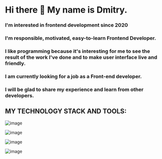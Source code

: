 # Hi there 👋 My name is Dmitry.
### I'm interested in frontend development since 2020
### I'm responsible, motivated, easy-to-learn Frontend Developer. 
### I like programming because it's interesting for me to see the result of the work I've done and to make user interface live and friendly.
### I am currently looking for a job as a Front-end developer.
### I will be glad to share my experience and learn from other developers. 

## MY TECHNOLOGY STACK AND TOOLS:

![image](https://user-images.githubusercontent.com/51228454/144571571-20bdf8eb-ebe6-4afe-89f3-ff2406c084de.png)

![image](https://i.ytimg.com/vi/Jsn4EWeXwEk/hqdefault.jpg)

![image](https://wealcomecompany.com/static/react-typescript-logo-facba47fe38b063526b409cee2b93ef5.png)

![image](https://www.codewars.com/users/AgeevDmitryMinsk/badges/large)


















